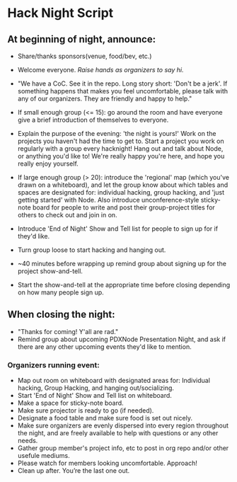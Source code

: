 # Hack Night Script

## At beginning of night, announce:

- Share/thanks sponsors(venue, food/bev, etc.)
- Welcome everyone. *Raise hands as organizers to say hi.*
- "We have a CoC. See it in the repo. Long story short: 'Don't be a jerk'. If something happens that makes you feel uncomfortable, please talk with any of our organizers. They are friendly and happy to help."

- If small enough group (<= 15): go around the room and have everyone give a brief introduction of themselves to everyone.

- Explain the purpose of the evening: 'the night is yours!' Work on the projects you haven't had the time to get to. Start a project you work on regularly with a group every hacknight! Hang out and talk about Node, or anything you'd like to! We're really happy you're here, and hope you really enjoy yourself.

- If large enough group (> 20): introduce the 'regional' map (which you've drawn on a whiteboard), and let the group know about which tables and spaces are designated for: individual hacking, group hacking, and 'just getting started' with Node. Also introduce unconference-style sticky-note board for people to write and post their group-project titles for others to check out and join in on.

- Introduce 'End of Night' Show and Tell list for people to sign up for if they'd like.

- Turn group loose to start hacking and hanging out.

- ~40 minutes before wrapping up remind group about signing up for the project show-and-tell.

- Start the show-and-tell at the appropriate time before closing depending on how many people sign up.

## When closing the night:

- "Thanks for coming! Y'all are rad."
- Remind group about upcoming PDXNode Presentation Night, and ask if there are any other upcoming events they'd like to mention.

### Organizers running event:

- Map out room on whiteboard with designated areas for: Individual hacking, Group Hacking, and hanging out/socializing.
- Start 'End of Night' Show and Tell list on whiteboard.
- Make a space for sticky-note board.
- Make sure projector is ready to go (if needed).
- Designate a food table and make sure food is set out nicely.
- Make sure organizers are evenly dispersed into every region throughout the night, and are freely available to help with questions or any other needs.
- Gather group member's project info, etc to post in org repo and/or other usefule mediums.
- Please watch for members looking uncomfortable. Approach!
- Clean up after. You’re the last one out.
